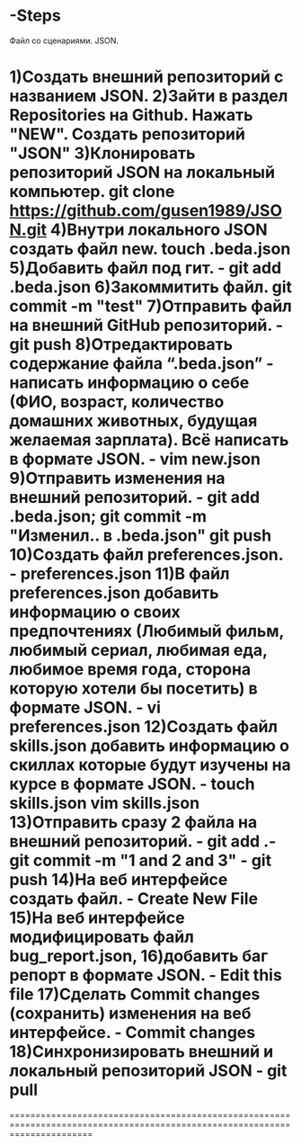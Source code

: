 # -Steps
 Файл со сценариями. JSON.

 
1)Создать внешний репозиторий c названием JSON.
2)Зайти в раздел Repositories на Github. Нажать "NEW". Создать репозиторий "JSON"
3)Клонировать репозиторий JSON на локальный компьютер.  git clone https://github.com/gusen1989/JSON.git
4)Внутри локального JSON создать файл new. touch .beda.json
5)Добавить файл под гит. - git add .beda.json
6)Закоммитить файл. git commit -m "test"
7)Отправить файл на внешний GitHub репозиторий. - git push
8)Отредактировать содержание файла “.beda.json” - написать информацию о себе (ФИО, возраст, количество домашних животных, будущая желаемая зарплата). Всё написать в формате JSON. - vim new.json
9)Отправить изменения на внешний репозиторий. - git add .beda.json; git commit -m "Изменил.. в .beda.json" git push
10)Создать файл preferences.json. - preferences.json
11)В файл preferences.json добавить информацию о своих предпочтениях (Любимый фильм, любимый сериал, любимая еда, любимое время года, сторона которую хотели бы посетить) в формате JSON. - vi preferences.json
12)Создать файл skills.json добавить информацию о скиллах которые будут изучены на курсе в формате JSON. - touch skills.json vim skills.json
13)Отправить сразу 2 файла на внешний репозиторий. - git add .- git commit -m "1 and 2 and 3" - git push
14)На веб интерфейсе создать файл. - Сreate New File
15)На веб интерфейсе модифицировать файл bug_report.json,
16)добавить баг репорт в формате JSON. - Edit this file
17)Сделать Commit changes (сохранить) изменения на веб интерфейсе. - Commit changes
18)Синхронизировать внешний и локальный репозиторий JSON - git pull
================================================================================================================================
============================================================================================================================
